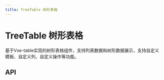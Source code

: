 ```yaml
---
title: TreeTable 树形表格
---
```


# TreeTable 树形表格

基于Vxe-table实现的树形表格组件，支持列表数据和树形数据展示，支持自定义模板、自定义列、自定义操作等功能。

## API

<API src="../data/tree_table.json" lang="zh"></API>

